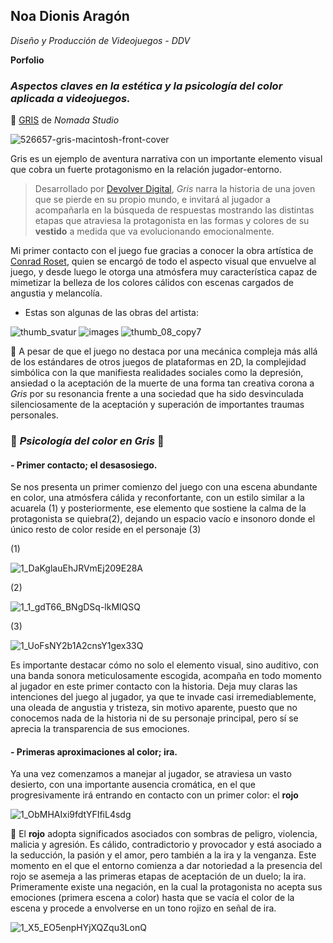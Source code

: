 ## Noa Dionis Aragón 


*Diseño y Producción de Videojuegos - DDV*

**Porfolio**

### *Aspectos claves en la estética y la psicología del color aplicada a videojuegos.* 
:blue_heart: [GRIS](https://nomada.studio) de *Nomada Studio*

![526657-gris-macintosh-front-cover](https://user-images.githubusercontent.com/114673717/194709154-4be4330e-5f7e-49ee-ad30-d81c5ff651f8.jpg)


Gris es un ejemplo de aventura narrativa con un importante elemento visual que cobra un fuerte protagonismo en la relación jugador-entorno. 

> Desarrollado por [Devolver Digital](https://www.devolverdigital.com), *Gris* narra la historia de una joven que se pierde en su propio mundo, e invitará al jugador a acompañarla en la búsqueda de respuestas mostrando las distintas etapas que atraviesa la protagonista en las formas y colores de su **vestido** a medida que va evolucionando emocionalmente. 

Mi primer contacto con el juego fue gracias a conocer la obra artística de [Conrad Roset](https://www.conradroset.com), quien se encargó de todo el aspecto visual que envuelve al juego, y desde luego le otorga una atmósfera muy característica capaz de mimetizar la belleza de los colores cálidos con escenas cargados de angustia y melancolía.

- Estas son algunas de las obras del artista:

![thumb_svatur](https://user-images.githubusercontent.com/114673717/194709392-fd134cbc-38f4-460d-b085-23c76d4c9f5d.jpg) 
![images](https://user-images.githubusercontent.com/114673717/194709394-fea91939-7ccb-4cba-b7af-7671d6cb5cac.jpg)
![thumb_08_copy7](https://user-images.githubusercontent.com/114673717/194709429-2d84cf30-32d6-4685-a743-17e57b746632.jpg)

📍 A pesar de que el juego no destaca por una mecánica compleja más allá de los estándares de otros juegos de plataformas en 2D, la complejidad simbólica con la que manifiesta realidades sociales como la depresión, ansiedad o la aceptación de la muerte de una forma tan creativa corona a *Gris* por su resonancia frente a una sociedad que ha sido desvinculada silenciosamente de la aceptación y superación de importantes traumas personales.

### :hibiscus: *Psicología del color en Gris* :hibiscus: 
#### - Primer contacto; el desasosiego.

Se nos presenta un primer comienzo del juego con una escena abundante en color, una atmósfera cálida y reconfortante, con un estilo similar a la acuarela (1) y posteriormente, ese elemento que sostiene la calma de la protagonista se quiebra(2), dejando un espacio vacío e insonoro donde el único resto de color reside en el personaje (3)


(1)

![1_DaKglauEhJRVmEj209E28A](https://user-images.githubusercontent.com/114673717/194710030-97dace67-760a-4bae-bfc7-f6b457fba028.png)

(2)

![1_1_gdT66_BNgDSq-lkMlQSQ](https://user-images.githubusercontent.com/114673717/194710035-45235432-71ca-4fd6-ba56-ce0e8b086f5f.png)

(3)

![1_UoFsNY2b1A2cnsY1gex33Q](https://user-images.githubusercontent.com/114673717/194710138-29a10ebc-bb3c-4cae-b070-25666505d66c.png)

Es importante destacar cómo no solo el elemento visual, sino auditivo, con una banda sonora meticulosamente escogida, acompaña en todo momento al jugador en este primer contacto con la historia. Deja muy claras las intenciones del juego al jugador, ya que te invade casi irremediablemente, una oleada de angustia y tristeza, sin motivo aparente, puesto que no conocemos nada de la historia ni de su personaje principal, pero sí se aprecia la transparencia de sus emociones.

#### - Primeras aproximaciones al color; ira.

Ya una vez comenzamos a manejar al jugador, se atraviesa un vasto desierto, con una importante ausencia cromática, en el que progresivamente irá entrando en contacto con un primer color: el **rojo**

![1_ObMHAIxi9fdtYFIfiL4sdg](https://user-images.githubusercontent.com/114673717/194711035-59978f59-2781-4fc3-a0ca-6c39ec2a334c.png)


🔴 El **rojo** adopta significados asociados con sombras de peligro, violencia, malicia y agresión. Es cálido, contradictorio y provocador y está asociado a la seducción, la pasión y el amor, pero también a la ira y la venganza. Este momento en el que el entorno comienza a dar notoriedad a la presencia del rojo se asemeja a las primeras etapas de aceptación de un duelo; la ira. Primeramente existe una negación, en la cual la protagonista no acepta sus emociones (primera escena a color) hasta que se vacía el color de la escena y procede a envolverse en un tono rojizo en señal de ira.

![1_X5_EO5enpHYjXQZqu3LonQ](https://user-images.githubusercontent.com/114673717/194710448-92e3ab8d-d45d-4e4b-b602-ad6cee27db84.png)

